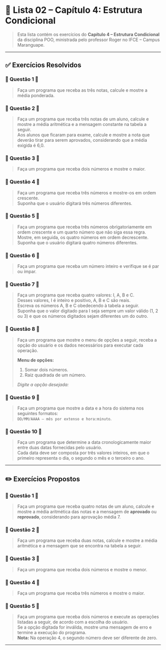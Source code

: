 # 📝 Lista 02 – Capítulo 4: Estrutura Condicional

> Esta lista contém os exercícios do **Capítulo 4 – Estrutura Condicional** da disciplina POO, ministrada pelo professor Roger no IFCE – Campus Maranguape.

---

## ✅ Exercícios Resolvidos

### 🔹 Questão 1 🔹

> Faça um programa que receba as três notas, calcule e mostre a média ponderada.

### 🔹 Questão 2 🔹

> Faça um programa que receba três notas de um aluno, calcule e mostre a média aritmética e a mensagem constante na tabela a seguir.  
> Aos alunos que ficaram para exame, calcule e mostre a nota que deverão tirar para serem aprovados, considerando que a média exigida é 6,0.

### 🔹 Questão 3 🔹

> Faça um programa que receba dois números e mostre o maior.

### 🔹 Questão 4 🔹

> Faça um programa que receba três números e mostre-os em ordem crescente.  
> Suponha que o usuário digitará três números diferentes.

### 🔹 Questão 5 🔹

> Faça um programa que receba três números obrigatoriamente em ordem crescente e um quarto número que não siga essa regra.  
> Mostre, em seguida, os quatro números em ordem decrescente.  
> Suponha que o usuário digitará quatro números diferentes.

### 🔹 Questão 6 🔹

> Faça um programa que receba um número inteiro e verifique se é par ou ímpar.

### 🔹 Questão 7 🔹

> Faça um programa que receba quatro valores: I, A, B e C.  
> Desses valores, I é inteiro e positivo, A, B e C são reais.  
> Escreva os números A, B e C obedecendo à tabela a seguir.  
> Suponha que o valor digitado para I seja sempre um valor válido (1, 2 ou 3) e que os números digitados sejam diferentes um do outro.

### 🔹 Questão 8 🔹

> Faça um programa que mostre o menu de opções a seguir, receba a opção do usuário e os dados necessários para executar cada operação.  
>
> **Menu de opções:**
> 1. Somar dois números.  
> 2. Raiz quadrada de um número.  
>
> *Digite a opção desejada:*

### 🔹 Questão 9 🔹

> Faça um programa que mostre a data e a hora do sistema nos seguintes formatos:  
> `DD/MM/AAAA – mês por extenso e hora:minuto`.

### 🔹 Questão 10 🔹

> Faça um programa que determine a data cronologicamente maior entre duas datas fornecidas pelo usuário.  
> Cada data deve ser composta por três valores inteiros, em que o primeiro representa o dia, o segundo o mês e o terceiro o ano.

---

## ✏️ Exercícios Propostos

### 🔹 Questão 1 🔹

> Faça um programa que receba quatro notas de um aluno, calcule e mostre a média aritmética das notas e a mensagem de **aprovado** ou **reprovado**, considerando para aprovação média 7.

### 🔹 Questão 2 🔹

> Faça um programa que receba duas notas, calcule e mostre a média aritmética e a mensagem que se encontra na tabela a seguir.

### 🔹 Questão 3 🔹

> Faça um programa que receba dois números e mostre o menor.

### 🔹 Questão 4 🔹

> Faça um programa que receba três números e mostre o maior.

### 🔹 Questão 5 🔹

> Faça um programa que receba dois números e execute as operações listadas a seguir, de acordo com a escolha do usuário.  
> Se a opção digitada for inválida, mostre uma mensagem de erro e termine a execução do programa.  
> **Nota:** Na operação 4, o segundo número deve ser diferente de zero.

---

